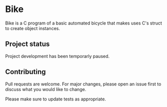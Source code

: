 # Bike
Bike is a C program of a basic automated bicycle that makes uses C's struct to create object instances.

## Project status
Project development has been temporarly paused.

## Contributing
Pull requests are welcome. For major changes, please open an issue first to discuss what you would like to change.

Please make sure to update tests as appropriate.
